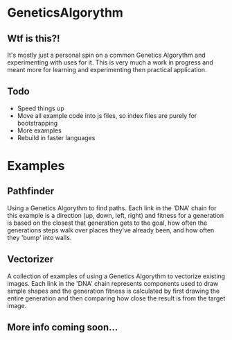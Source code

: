 # GeneticsAlgorythm

## Wtf is this?!
It's mostly just a personal spin on a common Genetics Algorythm and experimenting with uses for it. This is very much a work in progress and meant more for learning and experimenting then practical application.

## Todo
* Speed things up
* Move all example code into js files, so index files are purely for bootstrapping
* More examples
* Rebuild in faster languages

# Examples

## Pathfinder
Using a Genetics Algorythm to find paths. Each link in the 'DNA' chain for this example is a direction (up, down, left, right) and fitness for a generation is based on the closest that generation gets to the goal, how often the generations steps walk over places they've already been, and how often they 'bump' into walls.

## Vectorizer
A collection of examples of using a Genetics Algorythm to vectorize existing images. Each link in the 'DNA' chain represents components used to draw simple shapes and the generation fitness is calculated by first drawing the entire generation and then comparing how close the result is from the target image.

## More info coming soon...